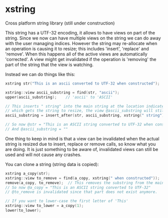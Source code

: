 # xstring

Cross platform string library (still under construction)

This string has a UTF-32 encoding, it allows to have views on part of the string.
Since we now can have multiple views on the string we can do away with the user
managing indices. However the string may re-allocate when an operation is causing
it to resize; this includes 'insert', 'replace' and 'remove'.
When this happens all of the active views are automatically 'corrected'. A view
might get invalidated if the operation is 'removing' the part of the string that
the view is watching.

Instead we can do things like this:

``` c++
xstring str("This is an ascii converted to UTF-32 when constructed");

xstring::view ascii_substring = find(str, "ascii");
upper(ascii_substring);    // 'ascii' to 'ASCII'

// This inserts " string" into the main string at the location indicated by @ascii_substring
// which gets the string to resize, the view @ascii_substring will still be correct.
ascii_substring = insert_after(str, ascii_substring, xstring(" string"));

// So now @str = "This is an ASCII string converted to UTF-32 when constructed"
// And @ascii_substring = ""
```

One thing to keep in mind is that a view can be invalidated when the actual string is resized
due to insert, replace or remove calls, so know what you are doing. It is just something to be aware of, invalidated views can still be used and will not cause any crashes.

You can clone a string (string data is copied):

``` c++
xstring a_copy(str);
xstring::view to_remove = find(a_copy, xstring(" when constructed"));
remove(a_copy, to_remove);  // This removes the substring from the main string
// So now @a_copy = "This is an ASCII string converted to UTF-32"
// @to_remove is invalidated since that part does not exist anymore.

// If you want to lower-case the first letter of 'This'
xstring::view to_lower = a_copy(1);
lower(to_lower);
```
